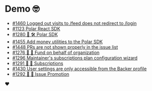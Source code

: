 # Demo 🤓

<!-- POLAR type=issues id=jlaerbca org=polarsource repo=polar limit=10 sort=recently_updated -->

* [#1460 Logged out visits to /feed does not redirect to /login](https://github.com/polarsource/polar/issues/1460)
* [#1123 Polar React SDK](https://github.com/polarsource/polar/issues/1123)
* [#1280 🎯 🛠️ Polar SDK](https://github.com/polarsource/polar/issues/1280)
* [#1455 Add money utilities to the Polar SDK](https://github.com/polarsource/polar/issues/1455)
* [#1448 PRs are not shown properly in the issue list](https://github.com/polarsource/polar/issues/1448)
* [#1276 🎯 💼 Fund on behalf of organization](https://github.com/polarsource/polar/issues/1276)
* [#1296 Maintainer's subscriptions plan configuration wizard](https://github.com/polarsource/polar/issues/1296)
* [#1291 🎯 🔁 Subscriptions](https://github.com/polarsource/polar/issues/1291)
* [#1430 User settings are only accessible from the Backer profile](https://github.com/polarsource/polar/issues/1430)
* [#1292 🎯 🎉 Issue Promotion](https://github.com/polarsource/polar/issues/1292)

<!-- POLAR-END id=jlaerbca -->

❤️